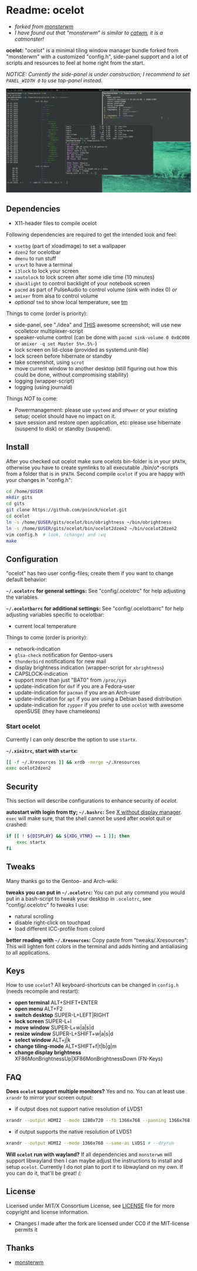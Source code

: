 # Readme: ocelot
- *forked from [monsterwm](https://github.com/c00kiemon5ter/monsterwm)*
- *I have found out that "monsterwm" is similar to [catwm](https://github.com/pyknite/catwm), it is a catmonster!*

**ocelot:**
"ocelot" is a minimal tiling window manager bundle forked from "monsterwm" with a customized "config.h", side-panel support and a lot of scripts and resources to feel at home right from the start.

*NOTICE: Currently the side-panel is under construction; I recommend to set `PANEL_WIDTH 0` to use top-panel instead.*

![ocelot](/ocelot.png)

## Dependencies
- X11-header files to compile ocelot

Following dependencies are required to get the intended look and feel:
- `xsetbg` (part of xloadimage) to set a wallpaper
- `dzen2` for ocelotbar
- `dmenu` to run stuff
- `urxvt` to have a terminal
- `i3lock` to lock your screen
- `xautolock` to lock screen after some idle time (10 minutes)
- `xbacklight` to control backlight of your notebook screen
- `pacmd` as part of PulseAudio to control volume (sink with index 0) *or*
- `amixer` from alsa to control volume
- *optional* `tmd` to show local temperature, see [tm](https://github.com/poinck/tm)

Things to come (order is priority):
- side-panel, see "./idea" and [THIS](https://poinck.de/screenFetch-2016-02-16_22-45-33.png) awesome screenshot; will use new ocolletcor multiplexer-script
- speaker-volume control (can be done with `pacmd sink-volume 0 0x0C000` or `amixer -q set Master 5%+`*..*`5%-`)
- lock screen on lid-close (provided as systemd.unit-file)
- lock screen before hibernate or standby
- take screenshot, using `scrot`
- move current window to another desktop (still figuring out how this could be done, without compromising stability)
- logging (wrapper-script)
- logging (using journald)

Things *NOT* to come:
- Powermanagement: please use `systemd` and `UPower` or your existing setup; ocelot should have no impact on it.
- save session and restore open application, etc: please use hibernate (suspend to disk) or standby (suspend).

## Install
After you checked out ocelot make sure ocelots bin-folder is in your `$PATH`, otherwise you have to create symlinks to all executable ./bin/o\*-scripts from a folder that is in `$PATH`. Second compile `ocelot` if you are happy with your changes in "config.h":
```.sh
cd /home/$USER
mkdir gits
cd gits
git clone https://github.com/poinck/ocelot.git
cd ocelot
ln -s /home/$USER/gits/ocelot/bin/obrightness ~/bin/obrightness
ln -s /home/$USER/gits/ocelot/bin/ocelot2dzen2 ~/bin/ocelot2dzen2
vim config.h  # look, (change) and :wq
make
```

## Configuration
"ocelot" has two user config-files; create them if you want to change default
behavior:

**`~/.ocelotrc` for general settings:**
See "config/.ocelotrc" for help adjusting the variables.

**`~/.ocelotbarrc` for additional settings:**
See "config/.ocelotbarrc" for help adjusting variables specific to ocelotbar:
- current local temperature

Things to come (order is priority):
- network-indication
- `glsa-check` notification for Gentoo-users
- `thunderbird` notifications for new mail
- display brightness indication (wrapper-script for `xbrightness`)
- CAPSLOCK-indication
- support more than just "BAT0" from `/proc/sys`
- update-indication for `dnf` if you are a Fedora-user
- update-indication for `pacman` if you are an Arch-user
- update-indication for `apt` if you are using a Debian based distribution
- update-indication for `zypper` if you prefer to use `ocelot` with awesome openSUSE (they have chameleons)

### Start ocelot
Currently I can only describe the option to use `startx`.

**`~/.xinitrc`, start with `startx`:**
```.sh
[[ -f ~/.Xresources ]] && xrdb -merge ~/.Xresources
exec ocelot2dzen2
```

## Security
This section will describe configurations to enhance security of *ocelot*.

**autostart with login from tty; `~/.bashrc`:**
See [X without display manager](https://wiki.gentoo.org/wiki/X_without_Display_Manager#systemd). `exec` will make sure, that the shell cannot be used after ocelot quit or crashed:
```.sh
if [[ ! ${DISPLAY} && ${XDG_VTNR} == 1 ]]; then
    exec startx
fi
```

## Tweaks
Many thanks go to the Gentoo- and Arch-wiki:

**tweaks you can put in `~/.ocelotrc`:**
You can put any command you would put in a bash-script to tweak your desktop in `.ocelotrc`, see "config/.ocelotrc" fo tweaks I use:
- natural scrolling
- disable right-click on touchpad
- load different ICC-profile from colord

**better reading with `~/.Xresources`:**
Copy paste from "tweaks/.Xresources": This will lighten font colors in the terminal and adds hinting and antialiasing to all applications.

## Keys
How to use `ocelot`? All keyboard-shortcuts can be changed in `config.h` (needs recompile and restart):

- **open terminal** ALT+SHIFT+ENTER
- **open menu** ALT+F2
- **switch desktop** SUPER-L+LEFT|RIGHT
- **lock screen** SUPER-L+l
- **move window** SUPER-L+w|a|s|d
- **resize window** SUPER-L+SHIFT+w|a|s|d
- **select window** ALT+j|k
- **change tiling-mode** ALT+SHIFT+f|t|b|g|m
- **change display brightness** XF86MonBrightnessUp|XF86MonBrightnessDown (FN-Keys)

## FAQ

**Does `ocelot` support multiple monitors?**
Yes and no. You can at least use `xrandr` to mirror your screen output:
- if output does not support native resolution of LVDS1
```.sh
xrandr --output HDMI2 --mode 1280x720 --fb 1366x768 --panning 1366x768 --same-as LVDS1 # --dryrun
```
- if output supports the native resolution of LVDS1
```.sh
xrandr --output HDMI2 --mode 1366x768 --same-as LVDS1 # --dryrun
```

**Will `ocelot` run with wayland?**
If all dependencies and `monsterwm` will support libwayland then I can maybe adjust the instructions to install and setup `ocelot`. Currently I do not plan to port it to libwayland on my own. If you can do it, that'll be great! *(:*

## License
Licensed under MIT/X Consortium License, see [LICENSE][law] file for more
copyright and license information.
- Changes I made after the fork are licensed under CC0 if the MIT-license
permits it

  [law]: https://raw.github.com/c00kiemon5ter/monsterwm/master/LICENSE

## Thanks
- [monsterwm](https://github.com/c00kiemon5ter/monsterwm)


